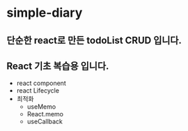 # simple-diary

## 단순한 react로 만든 todoList CRUD 입니다.

## React 기초 복습용 입니다.

- react component
- react Lifecycle
- 최적화
  - useMemo
  - React.memo
  - useCallback
